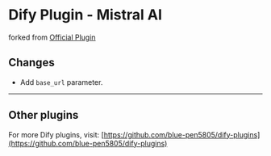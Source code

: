 # Dify Plugin - Mistral AI

forked from [Official Plugin](https://github.com/langgenius/dify-official-plugins/tree/main/models/mistralai)

## Changes

- Add `base_url` parameter.

---

## Other plugins

For more Dify plugins, visit: [https://github.com/blue-pen5805/dify-plugins](https://github.com/blue-pen5805/dify-plugins)
